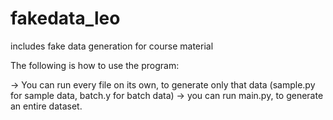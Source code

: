 # fakedata_leo
includes fake data generation for course material


The following is how to use the program:

-> You can run every file on its own, to generate only that data (sample.py for sample data, batch.y for batch data)
-> you can run main.py, to generate an entire dataset.

